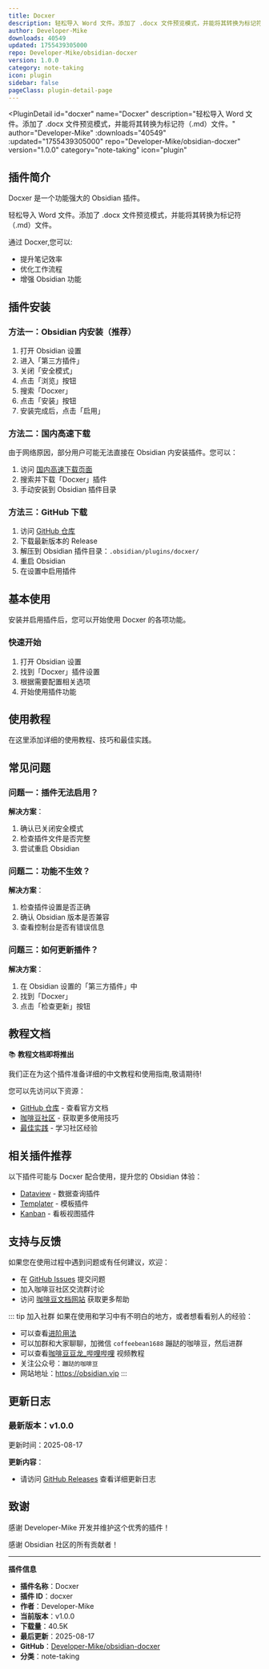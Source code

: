 ```yaml
---
title: Docxer
description: 轻松导入 Word 文件。添加了 .docx 文件预览模式，并能将其转换为标记符（.md）文件。
author: Developer-Mike
downloads: 40549
updated: 1755439305000
repo: Developer-Mike/obsidian-docxer
version: 1.0.0
category: note-taking
icon: plugin
sidebar: false
pageClass: plugin-detail-page
---
```


<PluginDetail
  id="docxer"
  name="Docxer"
  description="轻松导入 Word 文件。添加了 .docx 文件预览模式，并能将其转换为标记符（.md）文件。"
  author="Developer-Mike"
  :downloads="40549"
  :updated="1755439305000"
  repo="Developer-Mike/obsidian-docxer"
  version="1.0.0"
  category="note-taking"
  icon="plugin"
>

<!-- AUTO_GENERATED_START -->
## 插件简介

Docxer 是一个功能强大的 Obsidian 插件。

轻松导入 Word 文件。添加了 .docx 文件预览模式，并能将其转换为标记符（.md）文件。

通过 Docxer,您可以:

- 提升笔记效率
- 优化工作流程
- 增强 Obsidian 功能

<!-- AUTO_GENERATED_END -->

<!-- AUTO_GENERATED_START -->
## 插件安装

### 方法一：Obsidian 内安装（推荐）

1. 打开 Obsidian 设置
2. 进入「第三方插件」
3. 关闭「安全模式」
4. 点击「浏览」按钮
5. 搜索「Docxer」
6. 点击「安装」按钮
7. 安装完成后，点击「启用」

### 方法二：国内高速下载

由于网络原因，部分用户可能无法直接在 Obsidian 内安装插件。您可以：

1. 访问 [国内高速下载页面](/zh/documentation/obsidian-plugins-download.html)
2. 搜索并下载「Docxer」插件
3. 手动安装到 Obsidian 插件目录

### 方法三：GitHub 下载

1. 访问 [GitHub 仓库](https://github.com/Developer-Mike/obsidian-docxer)
2. 下载最新版本的 Release
3. 解压到 Obsidian 插件目录：`.obsidian/plugins/docxer/`
4. 重启 Obsidian
5. 在设置中启用插件

## 基本使用

安装并启用插件后，您可以开始使用 Docxer 的各项功能。

### 快速开始

1. 打开 Obsidian 设置
2. 找到「Docxer」插件设置
3. 根据需要配置相关选项
4. 开始使用插件功能

<!-- AUTO_GENERATED_END -->

<!-- CUSTOM_CONTENT_START:tutorial -->
## 使用教程

在这里添加详细的使用教程、技巧和最佳实践。

<!-- CUSTOM_CONTENT_END:tutorial -->

<!-- SHARED_CONTENT_START -->
## 常见问题

### 问题一：插件无法启用？

**解决方案**：
1. 确认已关闭安全模式
2. 检查插件文件是否完整
3. 尝试重启 Obsidian

### 问题二：功能不生效？

**解决方案**：
1. 检查插件设置是否正确
2. 确认 Obsidian 版本是否兼容
3. 查看控制台是否有错误信息

### 问题三：如何更新插件？

**解决方案**：
1. 在 Obsidian 设置的「第三方插件」中
2. 找到「Docxer」
3. 点击「检查更新」按钮

## 教程文档

📚 **教程文档即将推出**

我们正在为这个插件准备详细的中文教程和使用指南,敬请期待!

您可以先访问以下资源：
- [GitHub 仓库](https://github.com/Developer-Mike/obsidian-docxer) - 查看官方文档
- [咖啡豆社区](/zh/bases/) - 获取更多使用技巧
- [最佳实践](/zh/best-practices/) - 学习社区经验

## 相关插件推荐

以下插件可能与 Docxer 配合使用，提升您的 Obsidian 体验：

- [Dataview](/zh/plugins/dataview.html) - 数据查询插件
- [Templater](/zh/plugins/templater-obsidian.html) - 模板插件
- [Kanban](/zh/plugins/obsidian-kanban.html) - 看板视图插件

## 支持与反馈

如果您在使用过程中遇到问题或有任何建议，欢迎：

- 在 [GitHub Issues](https://github.com/Developer-Mike/obsidian-docxer/issues) 提交问题
- 加入咖啡豆社区交流群讨论
- 访问 [咖啡豆文档网站](https://obsidian.vip) 获取更多帮助

::: tip 加入社群
如果在使用和学习中有不明白的地方，或者想看看别人的经验：
- 可以查看[进阶用法](/zh/advanced)
- 可以加群和大家聊聊，加微信 `coffeebean1688` 蹦跶的咖啡豆，然后进群
- 可以查看[咖啡豆豆龙_哔哩哔哩](https://space.bilibili.com/618777356) 视频教程
- 关注公众号：`蹦跶的咖啡豆`
- 网站地址：https://obsidian.vip
:::
<!-- SHARED_CONTENT_END -->

<!-- AUTO_GENERATED_START -->
## 更新日志

### 最新版本：v1.0.0

更新时间：2025-08-17

**更新内容**：
- 请访问 [GitHub Releases](https://github.com/Developer-Mike/obsidian-docxer/releases) 查看详细更新日志

## 致谢

感谢 Developer-Mike 开发并维护这个优秀的插件！

感谢 Obsidian 社区的所有贡献者！

---

**插件信息**
- **插件名称**：Docxer
- **插件 ID**：docxer
- **作者**：Developer-Mike
- **当前版本**：v1.0.0
- **下载量**：40.5K
- **最后更新**：2025-08-17
- **GitHub**：[Developer-Mike/obsidian-docxer](https://github.com/Developer-Mike/obsidian-docxer)
- **分类**：note-taking
<!-- AUTO_GENERATED_END -->

</PluginDetail>

